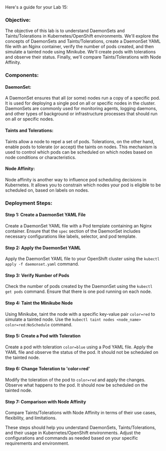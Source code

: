 Here's a guide for your Lab 15:

### Objective:
The objective of this lab is to understand DaemonSets and Taints/Tolerations in Kubernetes/OpenShift environments. We'll explore the concepts of DaemonSets and Taints/Tolerations, create a DaemonSet YAML file with an Nginx container, verify the number of pods created, and then simulate a tainted node using Minikube. We'll create pods with tolerations and observe their status. Finally, we'll compare Taints/Tolerations with Node Affinity.

### Components:

#### DaemonSet:
A DaemonSet ensures that all (or some) nodes run a copy of a specific pod. It is used for deploying a single pod on all or specific nodes in the cluster. DaemonSets are commonly used for monitoring agents, logging daemons, and other types of background or infrastructure processes that should run on all or specific nodes.

#### Taints and Tolerations:
Taints allow a node to repel a set of pods. Tolerations, on the other hand, enable pods to tolerate (or accept) the taints on nodes. This mechanism is used to control which pods can be scheduled on which nodes based on node conditions or characteristics.

#### Node Affinity:
Node affinity is another way to influence pod scheduling decisions in Kubernetes. It allows you to constrain which nodes your pod is eligible to be scheduled on, based on labels on nodes.

### Deployment Steps:

#### Step 1: Create a DaemonSet YAML File
Create a DaemonSet YAML file with a Pod template containing an Nginx container. Ensure that the `spec` section of the DaemonSet includes necessary configurations like labels, selector, and pod template.

#### Step 2: Apply the DaemonSet YAML
Apply the DaemonSet YAML file to your OpenShift cluster using the `kubectl apply -f daemonset.yaml` command.

#### Step 3: Verify Number of Pods
Check the number of pods created by the DaemonSet using the `kubectl get pods` command. Ensure that there is one pod running on each node.

#### Step 4: Taint the Minikube Node
Using Minikube, taint the node with a specific key-value pair `color=red` to simulate a tainted node. Use the `kubectl taint nodes <node_name> color=red:NoSchedule` command.

#### Step 5: Create a Pod with Toleration
Create a pod with toleration `color=blue` using a Pod YAML file. Apply the YAML file and observe the status of the pod. It should not be scheduled on the tainted node.

#### Step 6: Change Toleration to 'color=red'
Modify the toleration of the pod to `color=red` and apply the changes. Observe what happens to the pod. It should now be scheduled on the tainted node.

#### Step 7: Comparison with Node Affinity
Compare Taints/Tolerations with Node Affinity in terms of their use cases, flexibility, and limitations.

These steps should help you understand DaemonSets, Taints/Tolerations, and their usage in Kubernetes/OpenShift environments. Adjust the configurations and commands as needed based on your specific requirements and environment.